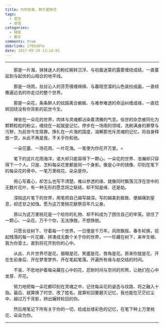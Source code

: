 ```yaml
---
title: 为你执笔、种万里桃花
tags:
  - 思念
  - 感悟
categories:
  - 随笔
  - 散文
comments: true
abbrlink: 1f05d8fe
date: 2017-05-20 13:14:01
---
```


---
<p style="text-indent:2em">那是一片海，抹抹迷人的粉红婉转沉浮、与初晨迷蒙的露雾缠绕成结，一直蔓延到与起伏的山相合的地平线。</p>

<p style="text-indent:2em">那是一场雨，丝丝沁人的芬芳缠缠绵绵、与暮晓空濛的山色装扮成画，一直倾撒遍远去的你走过的整个世界。</p>

<p style="text-indent:2em">那是一朵花，条条醉人的纹路离合蜿蜒、与难参难透的命运纠缠成缘，一直捻转回绕没有你背影的前世今生。</p>

<p style="text-indent:2em">禅坐在一朵花的世界，肉体与灵魂都沾染着清雅的气息。俗世的杂念被同化为颗颗粒粒的粉尘，缠绕在一起就是记忆。停步在一场雨的领域，洗刷满身的罪孽与污秽，为前世今生赎罪。挣扎在一片海的国度，溶解那充斥灵魂的记忆，将自身释放一空，从此不再是我，不关乎你和他。</p>

<p style="text-indent:2em">一朵花蕾、一场花雨、一片花海。一笔便为你花开万里。=</p>

<p style="text-indent:2em">笔下的这片花雨海洋，诺大却只能容得下一颗心。一朵花的世界、浩瀚却只容得下一个人。只是、怎料每朵花里都是同一个身影。像是心中的镜像、印刻在笔下的每朵花的骨中。一笔万里桃花、朵朵是你。</p>


<p style="text-indent:2em">用心写着心，却怎么也写不清楚。难以参透的缘、就像同时飘落沉浮在空中的无数片花叶，有一种无形的愿念将之联结，却不知是缘、还是劫。</p>

<p style="text-indent:2em">深陷这片笔下的世界，用笔把自己越写越深。写的越美到极致、便越痛到窒息，却还甘之如蚀。愿为这万里桃花献祭百年凡尘身。</p>

<p style="text-indent:2em">原以为这万里桃花是一个给你的礼物、却不料成为了困住自己的牢笼。锁住了一颗心、一朵花、万千个你，无法挣脱，不想挣脱。</p>

<p style="text-indent:2em">只愿长驻树下、守着每一个世界。一日便是千万年。风雨飘摇、春冬轮换，拾起残落的每一片花瓣、拼凑成无数个关于你的世界，一一珍藏在树下，来年生根、我为你垦土。直到将花开到你的心中。</p>

<p style="text-indent:2em">从此、片片世界尽是花。眉眼是花、笑靥是花、唇角是花。原来你就是花、开在生前身后、开在梦里梦外、开在笔起笔落。开遍所有缘与劫交结的时间。</p>

<p style="text-indent:2em">不哀、不悲地护着每朵藏在心中的花，忍耐时间与空间的煎熬，让她们在心中发芽、开花。</p>

<p style="text-indent:2em">努力地把每一朵花都印刻在灵魂之中，记住每朵花的姿态与纹路、将之融入十指。最后、就算换了时空、改了姓名，就算轮回要磨灭记忆，我也能在茫茫红尘中、越过万千背影，辨出辗转轮回的你。</p>

<p style="text-indent:2em">然后用笔记下所有关于你的一切，绘成丝缕彩色的记忆，在笔下种上万里桃花、朵朵为你。</p>

---